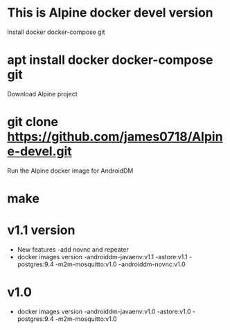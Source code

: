 # This is Alpine docker devel version

Install docker docker-compose git

# apt install docker docker-compose git

Download Alpine project

# git clone https://github.com/james0718/Alpine-devel.git

Run the Alpine docker image for AndroidDM

# make

# v1.1 version
 - New features
  -add novnc and repeater
 - docker images version
  -androiddm-javaenv:v1.1
  -astore:v1.1
  -postgres:9.4
  -m2m-mosquitto:v1.0
  -androiddm-novnc:v1.0
 
# v1.0
 - docker images version
  -androiddm-javaenv:v1.0
  -astore:v1.0
  -postgres:9.4
  -m2m-mosquitto:v1.0
